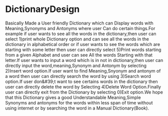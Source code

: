 # DictionaryDesign
Basically Made a User friendly Dictionary which can Display words with Meaning,Synonyms and Antonyms where user Can do certain things.For example if user wants to see all the words in the dictionary,then user can select 1)print whole Dictionary option and can see all the words in the dictionary in alphabetical order or if user wants to see the words which are starting with some letter then user can directly select 5)Print words starting from a given Alphabet and user can see All the words Starting with that letter.If user wants to input a word which is in not in dictionary,then user can directly input the word,meaning,Synonym and Antonym by selecting 2)Insert word option.If user want to find Meaning,Snyonym and antonym of a word then user can directly search the word by using 3)Search word option.If user don&amp;#39;t want to see certains words in the dictionary then user can directly delete the word by Selecting 4)Delete Word Option.Finally user can directly exit from the Dictionary by selecting 0)Exit option.We hope that this Dictionary gives a good Understandable Meaning,Simple Synonyms and antonyms for the words within less span of time without using internet or by searching the word in a Manual Dictionary(Book).
